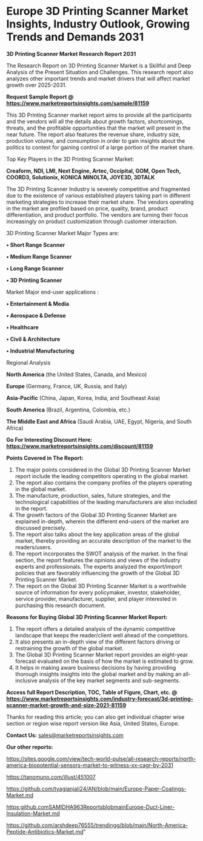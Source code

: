 # Europe 3D Printing Scanner Market Insights, Industry Outlook, Growing Trends and Demands 2031

<strong>3D Printing Scanner Market Research Report 2031</strong>

The Research Report on 3D Printing Scanner Market is a Skillful and Deep Analysis of the Present Situation and Challenges. This research report also analyzes other important trends and market drivers that will affect market growth over 2025-2031.

<strong>Request Sample Report @ <a href=https://www.marketreportsinsights.com/sample/81159>https://www.marketreportsinsights.com/sample/81159</a></strong>

This 3D Printing Scanner market report aims to provide all the participants and the vendors will all the details about growth factors, shortcomings, threats, and the profitable opportunities that the market will present in the near future. The report also features the revenue share, industry size, production volume, and consumption in order to gain insights about the politics to contest for gaining control of a large portion of the market share.

Top Key Players in the 3D Printing Scanner Market:

<strong>Creaform, NDI, LMI, Next Engine, Artec, Occipital, GOM, Open Tech, COORD3, Solutionix, KONICA MINOLTA, JOYE3D, 3DTALK</strong>

The 3D Printing Scanner Industry is severely competitive and fragmented due to the existence of various established players taking part in different marketing strategies to increase their market share. The vendors operating in the market are profiled based on price, quality, brand, product differentiation, and product portfolio. The vendors are turning their focus increasingly on product customization through customer interaction.

3D Printing Scanner Market Major Types are:

<strong>• Short Range Scanner

• Medium Range Scanner

• Long Range Scanner

• 3D Printing Scanner</strong>

Market Major end-user applications :

<strong>• Entertainment & Media

• Aerospace & Defense

• Healthcare

• Civil & Architecture

• Industrial Manufacturing</strong>

Regional Analysis

</u><strong><b>North America</b></strong> (the United States, Canada, and Mexico)

<strong><b>Europe </b></strong>(Germany, France, UK, Russia, and Italy)

<strong><b>Asia-Pacific</b></strong> (China, Japan, Korea, India, and Southeast Asia)

<strong><b>South America</b></strong> (Brazil, Argentina, Colombia, etc.)

<strong><b>The Middle East and Africa</b></strong> (Saudi Arabia, UAE, Egypt, Nigeria, and South Africa)

<strong>Go For Interesting Discount Here: <a href=https://www.marketreportsinsights.com/discount/81159>https://www.marketreportsinsights.com/discount/81159</a></strong>

<strong>Points Covered in The Report:</strong>
<ol>
  <li>The major points considered in the Global 3D Printing Scanner Market report include the leading competitors operating in the global market.</li>
  <li>The report also contains the company profiles of the players operating in the global market.</li>
  <li>The manufacture, production, sales, future strategies, and the technological capabilities of the leading manufacturers are also included in the report.</li>
  <li>The growth factors of the Global 3D Printing Scanner Market are explained in-depth, wherein the different end-users of the market are discussed precisely.</li>
  <li>The report also talks about the key application areas of the global market, thereby providing an accurate description of the market to the readers/users.</li>
  <li>The report incorporates the SWOT analysis of the market. In the final section, the report features the opinions and views of the industry experts and professionals. The experts analyzed the export/import policies that are favorably influencing the growth of the Global 3D Printing Scanner Market.</li>
  <li>The report on the Global 3D Printing Scanner Market is a worthwhile source of information for every policymaker, investor, stakeholder, service provider, manufacturer, supplier, and player interested in purchasing this research document.</li>
</ol>
<strong>Reasons for Buying Global 3D Printing Scanner Market Report:</strong>

<ol>
  <li>The report offers a detailed analysis of the dynamic competitive landscape that keeps the reader/client well ahead of the competitors.</li>
  <li>It also presents an in-depth view of the different factors driving or restraining the growth of the global market.</li>
  <li>The Global 3D Printing Scanner Market report provides an eight-year forecast evaluated on the basis of how the market is estimated to grow.</li>
  <li>It helps in making aware business decisions by having providing thorough insights insights into the global market and by making an all-inclusive analysis of the key market segments and sub-segments.</li>
</ol>
<strong>Access full Report Description, TOC, Table of Figure, Chart, etc. @ <a href=https://www.marketreportsinsights.com/industry-forecast/3d-printing-scanner-market-growth-and-size-2021-81159>https://www.marketreportsinsights.com/industry-forecast/3d-printing-scanner-market-growth-and-size-2021-81159</a></strong>


Thanks for reading this article; you can also get individual chapter wise section or region wise report version like Asia, United States, Europe.

<strong>Contact Us:</strong>
sales@marketreportsinsights.com

<strong>Our other reports:</strong>

<a href=https://sites.google.com/view/tech-world-pulse/all-research-reports/north-america-biopotential-sensors-market-to-witness-xx-cagr-by-2031>https://sites.google.com/view/tech-world-pulse/all-research-reports/north-america-biopotential-sensors-market-to-witness-xx-cagr-by-2031</a>

<a href=https://tanomuno.com/illust/451007>https://tanomuno.com/illust/451007</a>

<a href=https://github.com/tyagianjali24/AN/blob/main/Europe-Paper-Coatings-Market.md>https://github.com/tyagianjali24/AN/blob/main/Europe-Paper-Coatings-Market.md</a>

<a href=https:github.comSAMIDHA963ReportsblobmainEurope-Duct-Liner-Insulation-Market.md>https:github.comSAMIDHA963ReportsblobmainEurope-Duct-Liner-Insulation-Market.md</a>

<a href=https://github.com/arshdeep76555/trendingg/blob/main/North-America-Peptide-Antibiotics-Market.md>https://github.com/arshdeep76555/trendingg/blob/main/North-America-Peptide-Antibiotics-Market.md</a>"
